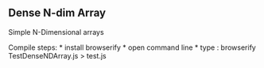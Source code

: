 ## Dense N-dim Array

Simple N-Dimensional arrays

Compile steps: 
	* install browserify
	* open command line
	* type : browserify TestDenseNDArray.js > test.js
